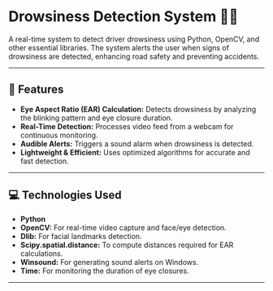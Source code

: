# Drowsiness Detection System 🚗💤

A real-time system to detect driver drowsiness using Python, OpenCV, and other essential libraries. The system alerts the user when signs of drowsiness are detected, enhancing road safety and preventing accidents.

---

## 🌟 Features
- **Eye Aspect Ratio (EAR) Calculation:** Detects drowsiness by analyzing the blinking pattern and eye closure duration.
- **Real-Time Detection:** Processes video feed from a webcam for continuous monitoring.
- **Audible Alerts:** Triggers a sound alarm when drowsiness is detected.
- **Lightweight & Efficient:** Uses optimized algorithms for accurate and fast detection.

---

## 💻 Technologies Used
- **Python**
- **OpenCV:** For real-time video capture and face/eye detection.
- **Dlib:** For facial landmarks detection.
- **Scipy.spatial.distance:** To compute distances required for EAR calculations.
- **Winsound:** For generating sound alerts on Windows.
- **Time:** For monitoring the duration of eye closures.

---


